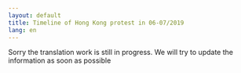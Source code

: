 ```yaml
---
layout: default
title: Timeline of Hong Kong protest in 06-07/2019
lang: en
---
```


Sorry the translation work is still in progress. We will try to update the information as soon as possible